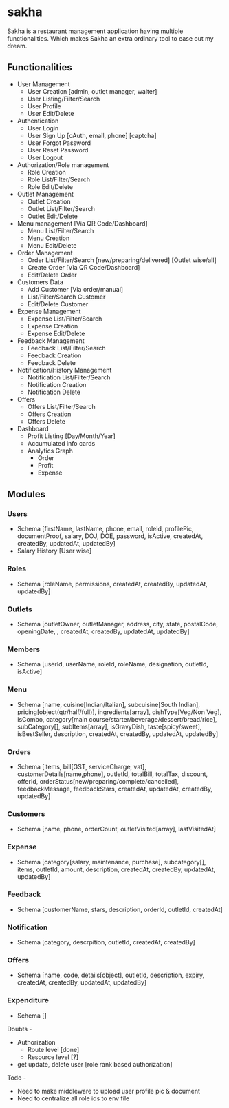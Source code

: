 # sakha
  Sakha is a restaurant management application having multiple functionalities. Which makes Sakha an extra ordinary tool to ease out my dream.

## Functionalities
- User Management
  - User Creation [admin, outlet manager, waiter]
  - User Listing/Filter/Search
  - User Profile
  - User Edit/Delete
- Authentication
  - User Login
  - User Sign Up [oAuth, email, phone] [captcha]
  - User Forgot Password
  - User Reset Password
  - User Logout
- Authorization/Role management
  - Role Creation
  - Role List/Filter/Search 
  - Role Edit/Delete
- Outlet Management
  - Outlet Creation
  - Outlet List/Filter/Search
  - Outlet Edit/Delete
- Menu management [Via QR Code/Dashboard]
  - Menu List/Filter/Search
  - Menu Creation
  - Menu Edit/Delete
- Order Management
  - Order List/Filter/Search [new/preparing/delivered] [Outlet wise/all]
  - Create Order [Via QR Code/Dashboard]
  - Edit/Delete Order
- Customers Data
  - Add Customer [Via order/manual]
  - List/Filter/Search Customer
  - Edit/Delete Customer
- Expense Management
  - Expense List/Filter/Search
  - Expense Creation
  - Expense Edit/Delete
- Feedback Management
  - Feedback List/Filter/Search
  - Feedback Creation
  - Feedback Delete
- Notification/History Management
  - Notification List/Filter/Search
  - Notification Creation
  - Notification Delete
- Offers
  - Offers List/Filter/Search
  - Offers Creation
  - Offers Delete
- Dashboard
  - Profit Listing [Day/Month/Year]
  - Accumulated info cards
  - Analytics Graph
    - Order
    - Profit
    - Expense

## Modules

### Users
- Schema [firstName, lastName, phone, email, roleId, profilePic, documentProof, salary, DOJ, DOE, password, isActive, createdAt, createdBy, updatedAt, updatedBy]
- Salary History [User wise]

### Roles
- Schema [roleName, permissions, createdAt, createdBy, updatedAt, updatedBy]

### Outlets
- Schema [outletOwner, outletManager, address, city, state, postalCode, openingDate,  , createdAt, createdBy, updatedAt, updatedBy]

### Members
- Schema [userId, userName, roleId, roleName, designation, outletId, isActive]

### Menu
- Schema [name, cuisine[Indian/Italian], subcuisine[South Indian], pricing[object(qtr/half/full)], ingredients[array], dishType[Veg/Non Veg], isCombo, category[main course/starter/beverage/dessert/bread/rice], subCategory[], subItems[array], isGravyDish, taste[spicy/sweet], isBestSeller, description, createdAt, createdBy, updatedAt, updatedBy]

### Orders
- Schema [items, bill[GST, serviceCharge, vat], customerDetails[name,phone], outletId, totalBill, totalTax, discount, offerId, orderStatus[new/preparing/complete/cancelled], feedbackMessage, feedbackStars, createdAt, updatedAt, createdBy, updatedBy]

### Customers
- Schema [name, phone, orderCount, outletVisited[array], lastVisitedAt]

### Expense
- Schema [category[salary, maintenance, purchase], subcategory[], items, outletId, amount, description, createdAt, createdBy, updatedAt, updatedBy]

### Feedback
- Schema [customerName, stars, description, orderId, outletId, createdAt]

### Notification
- Schema [category, descrpition, outletId, createdAt, createdBy]

### Offers
- Schema [name, code, details[object], outletId, description, expiry, createdAt, createdBy, updatedAt, updatedBy]

### Expenditure
- Schema []

Doubts - 
- Authorization 
  - Route level [done]
  - Resource level [?]
- get update, delete user [role rank based authorization]

Todo -
- Need to make middleware to upload user profile pic & document
- Need to centralize all role ids to env file